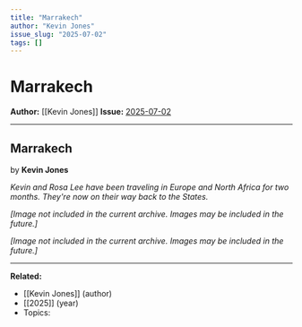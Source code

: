 ```yaml
---
title: "Marrakech"
author: "Kevin Jones"
issue_slug: "2025-07-02"
tags: []
---
```


# Marrakech

**Author:** [[Kevin Jones]]
**Issue:** [2025-07-02](https://plex.collectivesensecommons.org/2025-07-02/)

---

## Marrakech
by **Kevin Jones**

*Kevin and Rosa Lee have been traveling in Europe and North Africa for two months. They're now on their way back to the States.*

*[Image not included in the current archive. Images may be included in the future.]*

*[Image not included in the current archive. Images may be included in the future.]*

---

**Related:**
- [[Kevin Jones]] (author)
- [[2025]] (year)
- Topics: 

